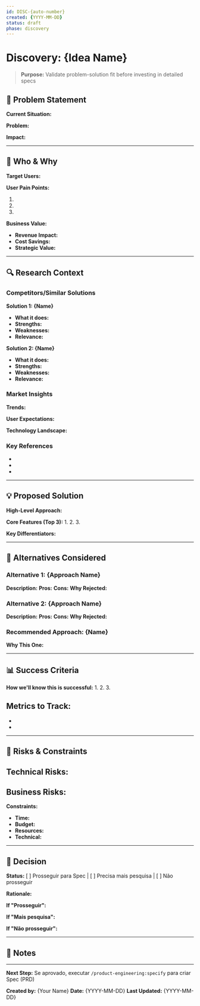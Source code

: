 ```yaml
---
id: DISC-{auto-number}
created: {YYYY-MM-DD}
status: draft
phase: discovery
---
```


# Discovery: {Idea Name}

> **Purpose:** Validate problem-solution fit before investing in detailed specs

## 🎯 Problem Statement

<!-- O que estamos tentando resolver? Por quê? -->

**Current Situation:**
<!-- Descreva o estado atual -->

**Problem:**
<!-- Qual é o problema específico? -->

**Impact:**
<!-- Qual o impacto deste problema? -->

---

## 👥 Who & Why

**Target Users:**
<!-- Quem vai usar isso? Persona detalhada -->

**User Pain Points:**
<!-- Quais são as dores reais dos usuários? -->
1.
2.
3.

**Business Value:**
<!-- Por que isso importa para o negócio? -->
- **Revenue Impact:**
- **Cost Savings:**
- **Strategic Value:**

---

## 🔍 Research Context

<!-- Use MCP servers para pesquisar: -->
<!-- - Perplexity: mercado, concorrentes, tendências -->
<!-- - Context7: docs de soluções similares -->
<!-- - Octocode: implementações de referência no GitHub -->

### Competitors/Similar Solutions

**Solution 1: {Name}**
- **What it does:**
- **Strengths:**
- **Weaknesses:**
- **Relevance:**

**Solution 2: {Name}**
- **What it does:**
- **Strengths:**
- **Weaknesses:**
- **Relevance:**

### Market Insights

**Trends:**
<!-- O que está acontecendo no mercado? -->

**User Expectations:**
<!-- O que usuários esperam de soluções neste espaço? -->

**Technology Landscape:**
<!-- Quais tecnologias são comuns? Quais estão emergindo? -->

### Key References

<!-- Links, docs, artigos, repos relevantes -->
-
-
-

---

## 💡 Proposed Solution

**High-Level Approach:**
<!-- Nossa abordagem em 2-3 parágrafos (SEM detalhes técnicos ainda) -->

**Core Features (Top 3):**
1.
2.
3.

**Key Differentiators:**
<!-- O que torna nossa solução única ou melhor? -->

---

## 🔄 Alternatives Considered

### Alternative 1: {Approach Name}
**Description:**
**Pros:**
**Cons:**
**Why Rejected:**

### Alternative 2: {Approach Name}
**Description:**
**Pros:**
**Cons:**
**Why Rejected:**

### Recommended Approach: {Name}
**Why This One:**
<!-- Por que escolhemos essa abordagem? -->

---

## 📊 Success Criteria

**How we'll know this is successful:**
1.
2.
3.

**Metrics to Track:**
-
-
-

---

## 🚧 Risks & Constraints

**Technical Risks:**
-

**Business Risks:**
-

**Constraints:**
- **Time:**
- **Budget:**
- **Resources:**
- **Technical:**

---

## 🚦 Decision

**Status:** [ ] Prosseguir para Spec | [ ] Precisa mais pesquisa | [ ] Não prosseguir

**Rationale:**
<!-- Por que tomamos essa decisão? -->

**If "Prosseguir":**
<!-- Principais pontos de atenção para a fase de spec -->

**If "Mais pesquisa":**
<!-- O que precisa ser pesquisado/validado? -->

**If "Não prosseguir":**
<!-- Por que não? Aprendizados? -->

---

## 📝 Notes

<!-- Notas adicionais, ideias, questões em aberto -->

---

**Next Step:** Se aprovado, executar `/product-engineering:specify` para criar Spec (PRD)

**Created by:** {Your Name}
**Date:** {YYYY-MM-DD}
**Last Updated:** {YYYY-MM-DD}
